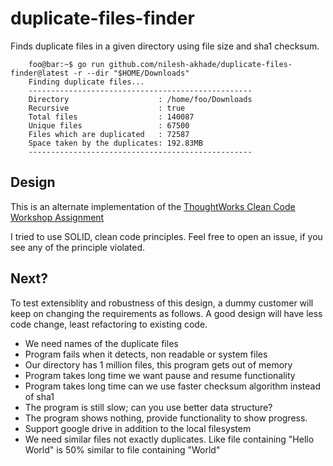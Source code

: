 # duplicate-files-finder

Finds duplicate files in a given directory using file size and sha1 checksum.

```console
    foo@bar:~$ go run github.com/nilesh-akhade/duplicate-files-finder@latest -r --dir "$HOME/Downloads"
    Finding duplicate files...
    --------------------------------------------------
    Directory                    : /home/foo/Downloads
    Recursive                    : true
    Total files                  : 140087
    Unique files                 : 67500
    Files which are duplicated   : 72587
    Space taken by the duplicates: 192.83MB
    --------------------------------------------------
```

## Design

This is an alternate implementation of the [ThoughtWorks Clean Code Workshop Assignment](https://github.com/nilesh-akhade/clean-code-workshop)

I tried to use SOLID, clean code principles. Feel free to open an issue, if you see any of the principle violated.

## Next?

To test extensiblity and robustness of this design, a dummy customer will keep on changing the requirements as follows. A good design will have less code change, least refactoring to existing code.

- We need names of the duplicate files
- Program fails when it detects, non readable or system files
- Our directory has 1 million files, this program gets out of memory
- Program takes long time we want pause and resume functionality
- Program takes long time can we use faster checksum algorithm instead of sha1
- The program is still slow; can you use better data structure?
- The program shows nothing, provide functionality to show progress.
- Support google drive in addition to the local filesystem
- We need similar files not exactly duplicates. Like file containing "Hello World" is 50% similar to file containing "World"
